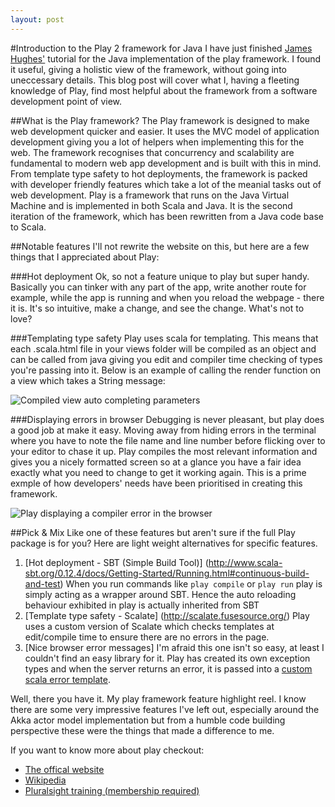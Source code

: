 ```yaml
---
layout: post
---
```

#Introduction to the Play 2 framework for Java 
I have just finished [James Hughes'](https://twitter.com/kouphax) tutorial for
the Java implementation of the play framework. I found it useful, giving a
holistic view of the framework, without going into uneccessary details. This
blog post will cover what I, having a fleeting knowledge of Play,
find most helpful about the framework from a software development point of view.

##What is the Play framework? 
The Play framework is designed to make web development quicker and easier. It
uses the MVC model of application development giving you a lot of helpers when
implementing this for the web. The framework recognises that concurrency and
scalability are fundamental to modern web app development and is built with this
in mind. From template type safety to hot deployments, the framework is packed
with developer friendly features which take a lot of the meanial tasks out of
web development. Play is a framework that runs on the Java Virtual Machine and
is implemented in both Scala and Java. It is the second iteration of the
framework, which has been rewritten from a Java code base to Scala.

##Notable features 
I'll not rewrite the website on this, but here are a few
things that I appreciated about Play:

###Hot deployment
Ok, so not a feature unique to play but super handy. Basically you can tinker
with any part of the app, write another route for example, while the app is
running and when you reload the webpage - there it is. It's so intuitive,
make a change, and see the change. What's not to love?

###Templating type safety
Play uses scala for templating. This means that each .scala.html file in your
views folder will be compiled as an object and can be called from java giving
you edit and compiler time checking of types you're passing into it. Below
is an example of calling the render function on a view which takes a String
message:

![Compiled view auto completing parameters]({{site.url}}/img/calling-compiled-view.png)

###Displaying errors in browser
Debugging is never pleasant, but play does a good job at make it easy. Moving
away from hiding errors in the terminal where you have to note the file name and
line number before flicking over to your editor to chase it up. Play compiles the
most relevant information and gives you a nicely formatted screen so at a
glance you have a fair idea exactly what you need to change to get it working
again. This is a prime exmple of how developers' needs have been prioritised in
creating this framework. 

![Play displaying a compiler error in the browser]({{site.url}}/img/browser-error.png)

##Pick & Mix
Like one of these features but aren't sure if the full Play package is for you?
Here are light weight alternatives for specific features.

 1. [Hot deployment - SBT (Simple Build Tool)] (http://www.scala-sbt.org/0.12.4/docs/Getting-Started/Running.html#continuous-build-and-test)
    When you run commands like `play compile` or `play run` play is simply
acting as a wrapper around SBT. Hence the auto reloading behaviour exhibited in
play is actually inherited from SBT
 2. [Template type safety - Scalate] (http://scalate.fusesource.org/)
    Play uses a custom version of Scalate which checks templates at edit/compile
time to ensure there are no errors in the page.
 3. [Nice browser error messages] 
    I'm afraid this one isn't so easy, at least I couldn't find an easy library
for it. Play has created its own exception types and when the server returns an
error, it is passed into a [custom scala error template](https://github.com/playframework/playframework/tree/master/framework/src/play/src/main/scala/views/defaultpages).

Well, there you have it. My play framework feature highlight reel. I know there
are some very impressive features I've left out, especially around the Akka
actor model implementation but from a humble code building perspective these
were the things that made a difference to me.

If you want to know more about play checkout:

- [The offical website](http://www.playframework.com/)
- [Wikipedia](http://en.wikipedia.org/wiki/Play!_Framework)
- [Pluralsight training (membership
  required)](http://pluralsight.com/training/courses/TableOfContents?courseName=play-2-java&highlight=james-hughes_play-2-for-java-m1-introduction*3!james-hughes_play-2-for-java-m3-routing*4,6,5,7!james-hughes_play-2-for-java-m5-views*1!james-hughes_play-2-for-java-m2-starting-up*1,2#play-2-for-java-m1-introduction)

